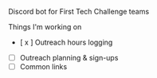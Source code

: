 Discord bot for First Tech Challenge teams

Things I'm working on 

- [ x ] Outreach hours logging
- [ ] Outreach planning & sign-ups
- [ ] Common links
